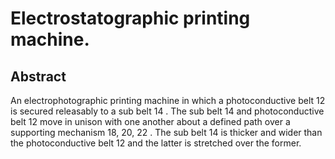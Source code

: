 # Electrostatographic printing machine.

## Abstract
An electrophotographic printing machine in which a photoconductive belt 12 is secured releasably to a sub belt 14 . The sub belt 14 and photoconductive belt 12 move in unison with one another about a defined path over a supporting mechanism 18, 20, 22 . The sub belt 14 is thicker and wider than the photoconductive belt 12 and the latter is stretched over the former.